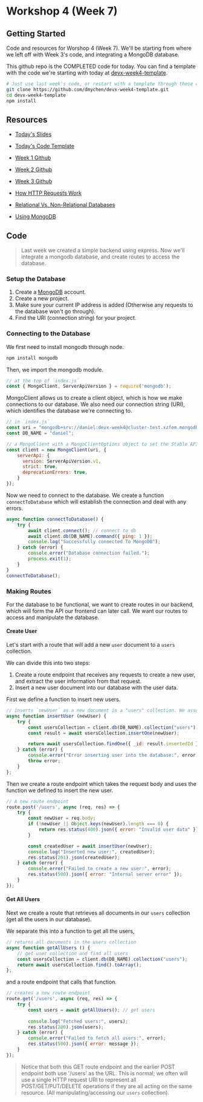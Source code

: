 # Workshop 4 (Week 7)

## Getting Started

Code and resources for Worshop 4 (Week 7). We'll be starting from where we left off with Week 3's code, and integrating a MongoDB database.

This github repo is the COMPLETED code for today. You can find a template with the code we're starting with today at [devx-week4-template](https://github.com/dmychen/devx-week4-template).

```bash
# Just use last week's code, or restart with a template through these commands
git clone https://github.com/dmychen/devx-week4-template.git
cd devx-week4-template
npm install
```

## Resources

- [Today's Slides](https://docs.google.com/presentation/d/1Iyv7TWxK9zytFF-3Y5efvxPlMSMTt1WgM0KEU5U7ppg/edit?usp=sharing)
- [Today's Code Template](https://github.com/dmychen/devx-week4-template)
- [Week 1 Github](https://github.com/cruizeship/devx-week1)
- [Week 2 Github](https://github.com/dmychen/devx-week2)
- [Week 3 Github](https://github.com/cruizeship/devx-week2)

- [How HTTP Requests Work](https://developer.mozilla.org/en-US/docs/Web/HTTP/Overview)
- [Relational Vs. Non-Relational Databases](https://insightsoftware.com/blog/whats-the-difference-relational-vs-non-relational-databases/)
- [Using MongoDB](https://www.mongodb.com/docs/manual/faq/fundamentals/)


## Code

> Last week we created a simple backend using express. Now we'll integrate a mongodb database, and create routes to access the database.

### Setup the Database

1. Create a [MongoDB](https://www.mongodb.com/) account.
2. Create a new project.
3. Make sure your current IP address is added (Otherwise any requests to the database won't go through).
4. Find the URI (connection string) for your project.

### Connecting to the Database

We first need to install mongodb through node.

```bash
npm install mongodb
```

Then, we import the mongodb module.

```js
// at the top of `index.js`
const { MongoClient, ServerApiVersion } = require('mongodb');
```

MongoClient allows us to create a client object, which is how we make connections to our database. We also need our connection string (URI), which identifies the database we're connecting to.

```js
// in `index.js`
const uri = "mongodb+srv://daniel:devx-week4@cluster-test.xzfom.mongodb.net/?retryWrites=true&w=majority&appName=cluster-test";
const DB_NAME = "daniel";

// a MongoClient with a MongoClientOptions object to set the Stable API version
const client = new MongoClient(uri, {
    serverApi: {
      version: ServerApiVersion.v1,
      strict: true,
      deprecationErrors: true,
    }
});
```

Now we need to connect to the database. We create a function `connectToDatabase` which will establish the connection and deal with any errors.

```js
async function connectToDatabase() {
    try {
        await client.connect(); // connect to db
        await client.db(DB_NAME).command({ ping: 1 });
        console.log("Successfully connected To MongoDB");
    } catch (error) {
        console.error("Database connection failed.");
        process.exit(1);
    }
}
connectToDatabase();
```

### Making Routes

For the database to be functional, we want to create routes in our backend, which will form the API our frontend can later call. We want our routes to access and manipulate the database. 

#### Create User

Let's start with a route that will add a new `user` document to a `users` collection.

We can divide this into two steps:
1) Create a route endpoint that receives any requests to create a new user, and extract the user information from that request.
2) Insert a new user document into our database with the user data.


First we define a function to insert new users.

```js
// inserts `newUser` as a new document in a "users" collection. We assume newUsers will be a JS object that contains the fields 
async function insertUser (newUser) {
    try {
        const usersCollection = client.db(DB_NAME).collection("users");
        const result = await usersCollection.insertOne(newUser);

        return await usersCollection.findOne({ _id: result.insertedId });
    } catch (error) {
        console.error("Error inserting user into the database:", error);
        throw error;
    }
};
```

Then we create a route endpoint which takes the request body and uses the function we defined to insert the new user.

```js
// A new route endpoint
route.post('/users', async (req, res) => {
    try {
        const newUser = req.body;
        if (!newUser || Object.keys(newUser).length === 0) {
            return res.status(400).json({ error: "Invalid user data" });
        }

        const createdUser = await insertUser(newUser);
        console.log("Inserted new user:", createdUser);
        res.status(201).json(createdUser);
    } catch (error) {
        console.error("Failed to create a new user:", error);
        res.status(500).json({ error: "Internal server error" });
    }
});
```

#### Get All Users

Next we create a route that retrieves all documents in our `users` collection (get all the users in our database).

We separate this into a function to get all the users,

```js
// returns all documents in the users collection
async function getAllUsers () {
    // get user collection and find all users
    const usersCollection = client.db(DB_NAME).collection("users");
    return await usersCollection.find().toArray();
};
```

and a route endpoint that calls that function.

```js
// creates a new route endpoint
route.get('/users', async (req, res) => {
    try {
        const users = await getAllUsers(); // get users
    
        console.log("Fetched users:", users);
        res.status(200).json(users);
    } catch (error) {
        console.error("Failed to fetch all users:", error);
        res.status(500).json({ error: message });
    }
});
```

> Notice that both this GET route endpoint and the earlier POST endpoint both use '/users' as the URL. This is normal; we often will use a single HTTP request URI to represent all POST/GET/PUT/DELETE operations if they are all acting on the same resource. (All manipulating/accessing our `users` collection).

